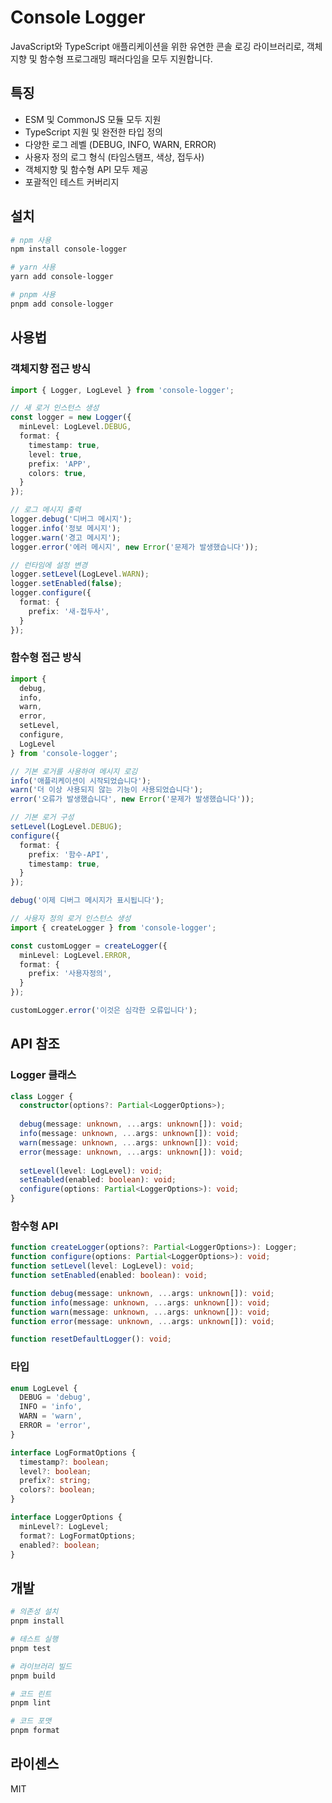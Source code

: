 # Console Logger

JavaScript와 TypeScript 애플리케이션을 위한 유연한 콘솔 로깅 라이브러리로, 객체지향 및 함수형 프로그래밍 패러다임을 모두 지원합니다.

## 특징

- ESM 및 CommonJS 모듈 모두 지원
- TypeScript 지원 및 완전한 타입 정의
- 다양한 로그 레벨 (DEBUG, INFO, WARN, ERROR)
- 사용자 정의 로그 형식 (타임스탬프, 색상, 접두사)
- 객체지향 및 함수형 API 모두 제공
- 포괄적인 테스트 커버리지

## 설치

```bash
# npm 사용
npm install console-logger

# yarn 사용
yarn add console-logger

# pnpm 사용
pnpm add console-logger
```

## 사용법

### 객체지향 접근 방식

```typescript
import { Logger, LogLevel } from 'console-logger';

// 새 로거 인스턴스 생성
const logger = new Logger({
  minLevel: LogLevel.DEBUG,
  format: {
    timestamp: true,
    level: true,
    prefix: 'APP',
    colors: true,
  }
});

// 로그 메시지 출력
logger.debug('디버그 메시지');
logger.info('정보 메시지');
logger.warn('경고 메시지');
logger.error('에러 메시지', new Error('문제가 발생했습니다'));

// 런타임에 설정 변경
logger.setLevel(LogLevel.WARN);
logger.setEnabled(false);
logger.configure({
  format: {
    prefix: '새-접두사',
  }
});
```

### 함수형 접근 방식

```typescript
import { 
  debug, 
  info, 
  warn, 
  error, 
  setLevel, 
  configure, 
  LogLevel 
} from 'console-logger';

// 기본 로거를 사용하여 메시지 로깅
info('애플리케이션이 시작되었습니다');
warn('더 이상 사용되지 않는 기능이 사용되었습니다');
error('오류가 발생했습니다', new Error('문제가 발생했습니다'));

// 기본 로거 구성
setLevel(LogLevel.DEBUG);
configure({
  format: {
    prefix: '함수-API',
    timestamp: true,
  }
});

debug('이제 디버그 메시지가 표시됩니다');

// 사용자 정의 로거 인스턴스 생성
import { createLogger } from 'console-logger';

const customLogger = createLogger({
  minLevel: LogLevel.ERROR,
  format: {
    prefix: '사용자정의',
  }
});

customLogger.error('이것은 심각한 오류입니다');
```

## API 참조

### Logger 클래스

```typescript
class Logger {
  constructor(options?: Partial<LoggerOptions>);
  
  debug(message: unknown, ...args: unknown[]): void;
  info(message: unknown, ...args: unknown[]): void;
  warn(message: unknown, ...args: unknown[]): void;
  error(message: unknown, ...args: unknown[]): void;
  
  setLevel(level: LogLevel): void;
  setEnabled(enabled: boolean): void;
  configure(options: Partial<LoggerOptions>): void;
}
```

### 함수형 API

```typescript
function createLogger(options?: Partial<LoggerOptions>): Logger;
function configure(options: Partial<LoggerOptions>): void;
function setLevel(level: LogLevel): void;
function setEnabled(enabled: boolean): void;

function debug(message: unknown, ...args: unknown[]): void;
function info(message: unknown, ...args: unknown[]): void;
function warn(message: unknown, ...args: unknown[]): void;
function error(message: unknown, ...args: unknown[]): void;

function resetDefaultLogger(): void;
```

### 타입

```typescript
enum LogLevel {
  DEBUG = 'debug',
  INFO = 'info',
  WARN = 'warn',
  ERROR = 'error',
}

interface LogFormatOptions {
  timestamp?: boolean;
  level?: boolean;
  prefix?: string;
  colors?: boolean;
}

interface LoggerOptions {
  minLevel?: LogLevel;
  format?: LogFormatOptions;
  enabled?: boolean;
}
```

## 개발

```bash
# 의존성 설치
pnpm install

# 테스트 실행
pnpm test

# 라이브러리 빌드
pnpm build

# 코드 린트
pnpm lint

# 코드 포맷
pnpm format
```

## 라이센스

MIT
